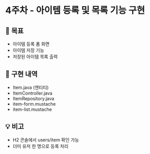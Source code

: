 # 4주차 - 아이템 등록 및 목록 기능 구현

## 📌 목표

- 아이템 등록 폼 화면
- 아이템 저장 기능
- 저장된 아이템 목록 출력

## 📁 구현 내역

- Item.java (엔티티)
- ItemController.java
- ItemRepository.java
- item-form.mustache
- item-list.mustache

## 💡 비고

- H2 콘솔에서 users/item 확인 가능
- 더미 유저 한 명으로 등록 처리

